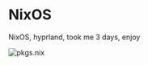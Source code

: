 # NixOS
NixOS, hyprland, took me 3 days, enjoy

![pkgs.nix](https://raw.githubusercontent.com/phulelouch/pentest_nixos_config/main/img.png)
